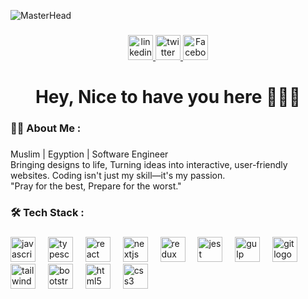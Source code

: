 ![MasterHead](https://moewalls.com/wp-content/uploads/2023/11/lonely-homer-starry-night-sky-pixel-thumb.jpg)

###

<div align="center">
  <a href="https://www.linkedin.com/in/salah-shaalaan/" target="_blank">
    <img src="https://pngimg.com/uploads/linkedIn/linkedIn_PNG7.png" height="40" width="40" alt="linkedin logo"  />
  </a>
  <a href="https://x.com/salah_shaalaan" target="_blank">
  <img src="https://pngimg.com/uploads/twitter/twitter_PNG27.png" height="40" width="40" alt="twitter logo"  />
  </a>
  <a href="https://www.facebook.com/salah.a.shalaan" target="_blank">
  <img src="https://pngimg.com/uploads/facebook_logos/facebook_logos_PNG19761.png" height="40" width="40" alt="Facebook logo"  />
  </a>
</div>

###

<h1 align="center">Hey, Nice to have you here 🙋🏻‍♂️</h1>

###

<h3 align="left">👩‍💻  About Me :</h3>

###

<p align="left">Muslim | Egyption | Software Engineer <br> Bringing designs to life, Turning ideas into interactive, user-friendly websites. Coding isn't just my skill—it's my passion. <br> "Pray for the best, Prepare for the worst."</p>

###

<h3 align="left">🛠 Tech Stack :</h3>

###

<div align="left">
  <img src="https://cdn.jsdelivr.net/gh/devicons/devicon/icons/javascript/javascript-original.svg" height="40" alt="javascript logo"  />
  <img width="12" />
  <img src="https://cdn.jsdelivr.net/gh/devicons/devicon/icons/typescript/typescript-original.svg" height="40" alt="typescript logo"  />
  <img width="12" />
  <img src="https://cdn.jsdelivr.net/gh/devicons/devicon/icons/react/react-original.svg" height="40" alt="react logo"  />
  <img width="12" />
  <img src="https://cdn.jsdelivr.net/gh/devicons/devicon/icons/nextjs/nextjs-original.svg" height="40" alt="nextjs logo"  />
  <img width="12" />
  <img src="https://cdn.jsdelivr.net/gh/devicons/devicon/icons/redux/redux-original.svg" height="40" alt="redux logo"  />
  <img width="12" />
  <img src="https://cdn.jsdelivr.net/gh/devicons/devicon/icons/jest/jest-plain.svg" height="40" alt="jest logo"  />
  <img width="12" />
  <img src="https://cdn.jsdelivr.net/gh/devicons/devicon/icons/gulp/gulp-plain.svg" height="40" alt="gulp logo"  />
  <img width="12" />
  <img src="https://cdn.jsdelivr.net/gh/devicons/devicon/icons/git/git-original.svg" height="40" alt="git logo"  />
  <img width="12" />
  <img src="https://cdn.jsdelivr.net/gh/devicons/devicon/icons/tailwindcss/tailwindcss-original-wordmark.svg" height="40" alt="tailwindcss logo"  />
  <img width="12" />
  <img src="https://cdn.jsdelivr.net/gh/devicons/devicon/icons/bootstrap/bootstrap-original.svg" height="40" alt="bootstrap logo"  />
  <img width="12" />
  <img src="https://cdn.jsdelivr.net/gh/devicons/devicon/icons/html5/html5-original.svg" height="40" alt="html5 logo"  />
  <img width="12" />
  <img src="https://cdn.jsdelivr.net/gh/devicons/devicon/icons/css3/css3-original.svg" height="40" alt="css3 logo"  />
</div>

###
